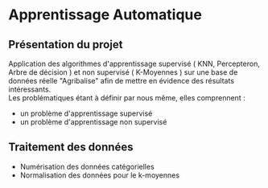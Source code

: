 # Apprentissage Automatique

## Présentation du projet
Application des algorithmes d'apprentissage supervisé ( KNN, Percepteron, Arbre de décision ) et non supervisé ( K-Moyennes ) sur une base de données réelle "Agribalise" afin de mettre en évidence des résultats intéressants.
</br>
Les problématiques étant à définir par nous même, elles comprennent : 
<ul>
         
  <li>  un problème d'apprentissage supervisé </li>
  <li>  un problème d'apprentissage non supervisé </li>
  </ul>

## Traitement des données
<ul>
         <li> Numérisation des données catégorielles </li>
         <li> Normalisation des données pour le k-moyennes </li>
</ul>
